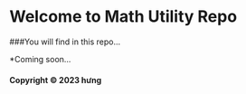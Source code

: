 # Welcome to Math Utility Repo
###You will find in this repo...


*Coming soon...

#### Copyright &#169; 2023 hưng